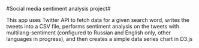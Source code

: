 #Social media sentiment analysis project#

This app uses Twitter API to fetch data for a given search word, writes the tweets into a CSV file, performs sentiment analysis on the tweets with multilang-sentiment (configured to Russian and English only, other languages in progress), and then creates a simple data series chart in D3.js
